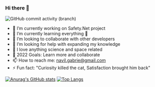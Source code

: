 ### Hi there 👋
![GitHub commit activity (branch)](https://img.shields.io/github/commit-activity/w/nav-03/nav-03)

- 🔭 I’m currently working on Safety.Net project
- 🌱 I’m currently learning everything 🤣
- 👯 I’m looking to collaborate with other developers
- 🤔 I’m looking for help with expanding my knowledge
- 💬 I love anything science and space related
- 🥅 2022 Goals: Learn more and collaborate
- 📫 How to reach me: navil.gabrie@gmail.com
- ⚡ Fun fact: "Curiosity killed the cat, Satisfaction brought him back"

[![Anurag's GitHub stats](https://github-readme-stats.vercel.app/api?username=nav-03&theme=react&show_icons=true)](https://github.com/anuraghazra/github-readme-stats)
[![Top Langs](https://github-readme-stats.vercel.app/api/top-langs/?username=nav-03&theme=react&show_icons=true&layout=compact)](https://github.com/anuraghazra/github-readme-stats)


